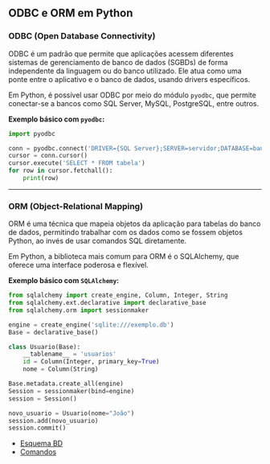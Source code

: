 ## ODBC e ORM em Python

### ODBC (Open Database Connectivity)

ODBC é um padrão que permite que aplicações acessem diferentes sistemas de gerenciamento de banco de dados (SGBDs) de forma independente da linguagem ou do banco utilizado. Ele atua como uma ponte entre o aplicativo e o banco de dados, usando drivers específicos.

Em Python, é possível usar ODBC por meio do módulo `pyodbc`, que permite conectar-se a bancos como SQL Server, MySQL, PostgreSQL, entre outros.

**Exemplo básico com `pyodbc`:**

```python
import pyodbc

conn = pyodbc.connect('DRIVER={SQL Server};SERVER=servidor;DATABASE=banco;UID=usuario;PWD=senha')
cursor = conn.cursor()
cursor.execute('SELECT * FROM tabela')
for row in cursor.fetchall():
    print(row)
```
---

### ORM (Object-Relational Mapping)

ORM é uma técnica que mapeia objetos da aplicação para tabelas do banco de dados, permitindo trabalhar com os dados como se fossem objetos Python, ao invés de usar comandos SQL diretamente.

Em Python, a biblioteca mais comum para ORM é o SQLAlchemy, que oferece uma interface poderosa e flexível.

**Exemplo básico com `SQLAlchemy`:**

```python
from sqlalchemy import create_engine, Column, Integer, String
from sqlalchemy.ext.declarative import declarative_base
from sqlalchemy.orm import sessionmaker

engine = create_engine('sqlite:///exemplo.db')
Base = declarative_base()

class Usuario(Base):
    __tablename__ = 'usuarios'
    id = Column(Integer, primary_key=True)
    nome = Column(String)

Base.metadata.create_all(engine)
Session = sessionmaker(bind=engine)
session = Session()

novo_usuario = Usuario(nome="João")
session.add(novo_usuario)
session.commit()

```
- [Esquema BD](esquemaBD.sql)
- [Comandos](comandos.sql)
